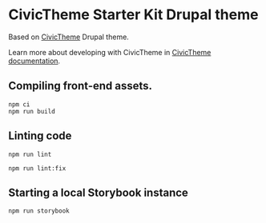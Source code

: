 # CivicTheme Starter Kit Drupal theme

Based on [CivicTheme](https://github.com/salsadigitalauorg/civictheme) Drupal theme.

Learn more about developing with CivicTheme in [CivicTheme documentation](../../contrib/civictheme/docs/README.md).

## Compiling front-end assets.

    npm ci
    npm run build

## Linting code

    npm run lint

    npm run lint:fix

## Starting a local Storybook instance

    npm run storybook
